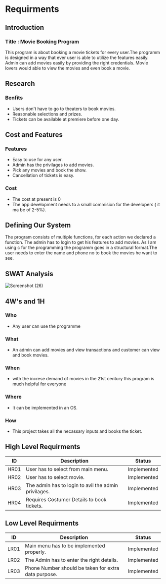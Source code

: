 # Requirments
## Introduction
### Title : Movie Booking Program
This program is about booking a movie tickets for every user.The programm is designed in a way that ever user is able to utilize the features easily. Admin can add movies easily by providing the right credentials. Movie lovers would able to view the movies and even book a movie. 

## Research

### Benfits
- Users don't have to go to theaters to book movies.
- Reasonable selections and prizes.
- Tickets can be available at premiere before one day.
## Cost and Features
### Features
- Easy to use for any user.
- Admin has the privilages to add movies.
- Pick any movies and book the show.
- Cancellation of tickets is easy.
### Cost
- The cost at present is 0
- The app development needs to a small commision for the developers ( it ma be of 2-5%).
## Defining Our System
The program consists of multiple functions, for each action we declared a function. The admin has to login to get his features to add movies. As I am using c for the programming the programm goes in a structural format.The user needs to enter the name and phone no to book the movies he want to see.
## SWAT Analysis


![Screenshot (26)](C:\Users\Jashu\Pictures\Screenshots)


## 4W's and 1H
### Who
- Any user can use the programme
### What
- An admin can add movies and view transactions and customer can view and book movies.
### When
- with the increse demand of movies in the 21st century this program is much helpful for everyone
### Where
- It can be implemented in an OS.
### How
- This project takes all the necassary inputs and books the ticket.
## High Level Requirments
| ID | Description | Status |
|----|-------------|--------|
| HR01 | User has to select from main menu. | Implemented |
| HR02 | User has to select movie. | Implemented |
| HR03 | The admin has to login to avil the admin privilages. |Implemented |
| HR04 | Requires Costumer Details to book tickets. | Implemented |
## Low Level Requirments
| ID | Description | Status |
|----|-------------|--------|
| LR01 | Main menu has to be implemented properly. | Implemented |
| LR02 | The Admin has to enter the right details. |Implemented |
| LR03 | Phone Number should be taken for extra data purpose. | Implemented |
